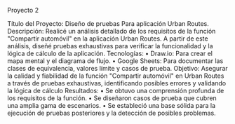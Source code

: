 Proyecto 2

Título del Proyecto:  Diseño de pruebas Para aplicación Urban Routes.
Descripción: Realicé un análisis detallado de los requisitos de la función "Compartir automóvil" en la aplicación Urban Routes. A partir de este análisis, diseñé pruebas exhaustivas para verificar la funcionalidad y la lógica de cálculo de la aplicación.
Tecnologías:
•  Draw.io: Para crear el mapa mental y el diagrama de flujo. 
•  Google Sheets: Para documentar las clases de equivalencia, valores límite y casos de prueba.
Objetivo: Asegurar la calidad y fiabilidad de la función "Compartir automóvil" en Urban Routes a través de pruebas exhaustivas, identificando posibles errores y validando la lógica de cálculo
Resultados:
•  Se obtuvo una comprensión profunda de los requisitos de la función. 
•  Se diseñaron casos de prueba que cubren una amplia gama de escenarios. 
•  Se estableció una base sólida para la ejecución de pruebas posteriores y la detección de posibles problemas.
